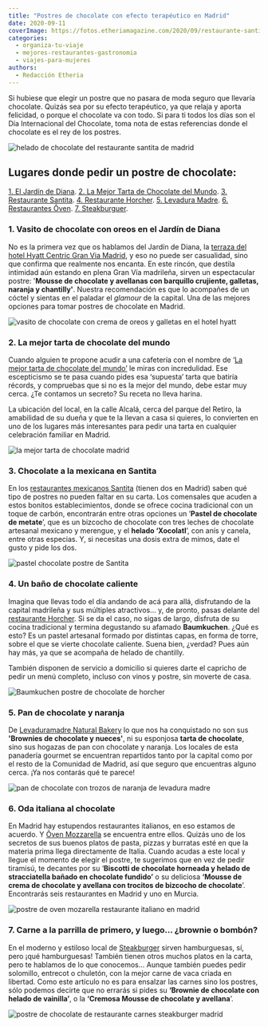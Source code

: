 ```yaml
---
title: "Postres de chocolate con efecto terapéutico en Madrid"
date: 2020-09-11
coverImage: https://fotos.etheriamagazine.com/2020/09/restaurante-santita-helado-chocolate-metate-baja.jpg
categories: 
  - organiza-tu-viaje
  - mejores-restaurantes-gastronomia
  - viajes-para-mujeres
authors: 
  - Redacción Etheria
---
```


Si hubiese que elegir un postre que no pasara de moda seguro que llevaría chocolate. Quizás sea por su efecto terapéutico, ya que relaja y aporta felicidad, o porque el chocolate va con todo. Si para ti todos los días son el Día Internacional del Chocolate, toma nota de estas referencias donde el chocolate es el rey de los postres.

![helado de chocolate del restaurante santita de madrid](https://fotos.etheriamagazine.com/2020/09/restaurante-santita-helado-chocolate-metate-baja.jpg "El helado ‘Xocolatl’ es una sugerencia del restaurante © Santita.")

## Lugares donde pedir un postre de chocolate:

[1\. El Jardín de Diana](#Jardín-Diana). [2\. La Mejor Tarta de Chocolate del 
Mundo](#Tarta-chocolate). [3\. Restaurante Santita](#Santita). [4\. Restaurante 
Horcher](#Horcher). [5\. Levadura Madre](#Levadura-Madre). [6\. Restaurantes 
Ôven](#Oven). [7\. Steakburguer](#Steakburguer). 

### 1\. Vasito de chocolate con oreos en el Jardín de Diana

No es la primera vez que os hablamos del Jardín de Diana, la [terraza del hotel Hyatt 
Centric Gran Via 
Madrid](https://etheriamagazine.com/2020/08/27/10-planes-originales-en-madrid-con-amigas/), 
y eso no puede ser casualidad, sino que confirma que realmente nos encanta. En este 
rincón, que destila intimidad aún estando en plena Gran Vía madrileña, sirven un 
espectacular postre: '**Mousse de chocolate y avellanas con barquillo crujiente, 
galletas, naranja y chantilly'**. Nuestra recomendación es que lo acompañes de un cóctel 
y sientas en el paladar el _glamour_ de la capital. Una de las mejores opciones para 
tomar postres de chocolate en Madrid. 

![vasito de chocolate con crema de oreos y galletas en el hotel hyatt](https://fotos.etheriamagazine.com/2020/09/chocolate-Hyatt-Centric-Gran-Via-Madrid.jpg "El Jardín de Diana es un lugar magnífico para degustar un postre de chocolate. © Hyatt Centric Gran Via Madrid.")

### 2\. La mejor tarta de chocolate del mundo

Cuando alguien te propone acudir a una cafetería con el nombre de ‘[La mejor tarta de 
chocolate del mundo’](https://www.lamejortartadechocolatedelmundo.com/) le miras con 
incredulidad. Ese escepticismo se te pasa cuando pides esa ‘supuesta’ tarta que batiría 
récords, y compruebas que si no es la mejor del mundo, debe estar muy cerca. ¿Te 
contamos un secreto? Su receta no lleva harina. 

La ubicación del local, en la calle Alcalá, cerca del parque del Retiro, la amabilidad 
de su dueña y que te la llevan a casa si quieres, lo convierten en uno de los lugares 
más interesantes para pedir una tarta en cualquier celebración familiar en Madrid. 

![la mejor tarta de chocolate madrid](https://fotos.etheriamagazine.com/2020/09/la-mejor-tarta-de-chocolate-madrid.jpg "La apetitosa tarta de '© La mejor tarta de chocolate del mundo' (Madrid).")

### 3\. Chocolate a la mexicana en Santita

En los [restaurantes mexicanos Santita](https://www.santita.es) (tienen dos en Madrid) 
saben qué tipo de postres no pueden faltar en su carta. Los comensales que acuden a 
estos bonitos establecimientos, donde se ofrece cocina tradicional con un toque de 
carbón, encontrarán entre otras opciones un ’**Pastel de chocolate de metate**’, que es 
un bizcocho de chocolate con tres leches de chocolate artesanal mexicano y merengue, y 
el **helado ‘Xocolatl**’, con anís y canela, entre otras especias. Y, si necesitas una 
dosis extra de mimos, date el gusto y pide los dos. 

![pastel chocolate postre de Santita](https://fotos.etheriamagazine.com/2020/09/restaurante-mexicano-santita-Pastel-chocolate.jpg "Pastel de chocolate del restaurante mexicano © Santita.")

### 4\. Un baño de chocolate caliente

Imagina que llevas todo el día andando de acá para allá, disfrutando de la capital 
madrileña y sus múltiples atractivos… y, de pronto, pasas delante del [restaurante 
Horcher](https://www.restaurantehorcher.com). Si se da el caso, no sigas de largo, 
disfruta de su cocina tradicional y termina degustando su afamado **Baumkuchen**. ¿Qué 
es esto? Es un pastel artesanal formado por distintas capas, en forma de torre, sobre el 
que se vierte chocolate caliente. Suena bien, ¿verdad? Pues aún hay más, ya que se 
acompaña de helado de chantilly. 

También disponen de servicio a domicilio si quieres darte el capricho de pedir un menú 
completo, incluso con vinos y postre, sin moverte de casa. 

![Baumkuchen postre de chocolate de horcher](https://fotos.etheriamagazine.com/2020/09/chocolate-madrid-Baumkuchen-horcher.jpg "Un baño de chocolate y el Baumkuchen ya estaría. Lo sirven en © Horcher (Madrid).")

### 5\. Pan de chocolate y naranja

De [Levaduramadre Natural Bakery](https://levaduramadre.es/) lo que nos ha conquistado 
no son sus **'Brownies de chocolate y nueces'**, ni su esponjosa **tarta de chocolate**, 
sino sus hogazas de pan con chocolate y naranja. Los locales de esta panadería gourmet 
se encuentran repartidos tanto por la capital como por el resto de la Comunidad de 
Madrid, así que seguro que encuentras alguno cerca. ¡Ya nos contarás qué te parece! 

![pan de chocolate con trozos de naranja de levadura madre](https://fotos.etheriamagazine.com/2020/09/Hogaza-de-chocolate-y-naranja-de-Levaduramadre.jpg "Pan con chocolate y naranja, una idea de © Levadura Madre.")

### 6\. Oda italiana al chocolate

En Madrid hay estupendos restaurantes italianos, en eso estamos de acuerdo. Y [Ôven 
Mozzarella](https://www.oven.es) se encuentra entre ellos. Quizás uno de los secretos de 
sus buenos platos de pasta, pizzas y burratas esté en que la materia prima llega 
directamente de Italia. Cuando acudas a este local y llegue el momento de elegir el 
postre, te sugerimos que en vez de pedir tiramisú, te decantes por su ‘**Biscotti de 
chocolate horneada y helado de stracciatella bañado en chocolate fundido’** o su 
deliciosa **‘Mousse de crema de chocolate y avellana con trocitos de bizcocho de 
chocolate**’. Encontrarás seis restaurantes en Madrid y uno en Murcia. 

![postre de oven mozarella restaurante italiano en madrid](https://fotos.etheriamagazine.com/2020/09/restaurante-oven-madrid-postres-chocolate.jpg "En © Ôven Mozzarella comprobarás que los italianos son tan golosos como nosotros.")

### 7\. Carne a la parrilla de primero, y luego... ¿brownie o bombón?

En el moderno y estiloso local de [Steakburger](https://www.steakburger.es) sirven 
hamburguesas, sí, pero ¡qué hamburguesas! También tienen otros muchos platos en la 
carta, pero te hablamos de lo que conocemos… Aunque también puedes pedir solomillo, 
entrecot o chuletón, con la mejor carne de vaca criada en libertad. Como este artículo 
no es para ensalzar las carnes sino los postres, sólo podemos decirte que no errarás si 
pides su **‘Brownie de chocolate con helado de vainilla’**, o la **‘Cremosa Mousse de 
chocolate y avellana**’. 

![postre de chocolate de restaurante carnes steakburger madrid](https://fotos.etheriamagazine.com/2020/09/brownie-helado-vainilla-steakburger.jpg "Brownie con helado de vainilla de © Steakburger.")
